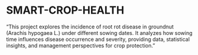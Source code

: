 # SMART-CROP-HEALTH
“This project explores the incidence of root rot disease in groundnut (Arachis hypogaea L.) under different sowing dates. It analyzes how sowing time influences disease occurrence and severity, providing data, statistical insights, and management perspectives for crop protection.”
